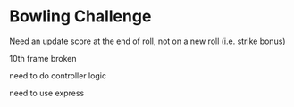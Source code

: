 
Bowling Challenge
=================

Need an update score at the end of roll, not on a new roll (i.e. strike bonus)

10th frame broken

need to do controller logic

need to use express

